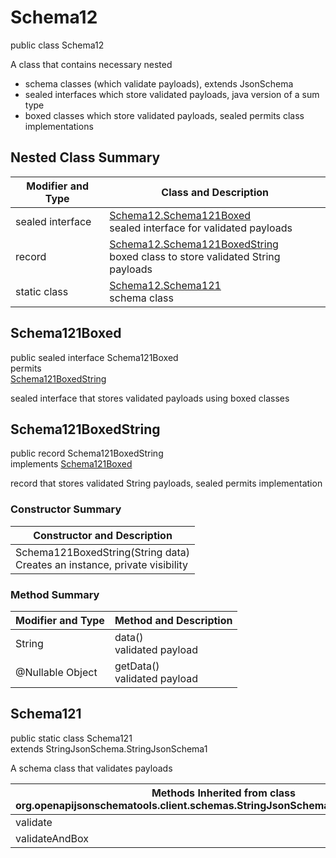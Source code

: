 # Schema12
public class Schema12<br>

A class that contains necessary nested
- schema classes (which validate payloads), extends JsonSchema
- sealed interfaces which store validated payloads, java version of a sum type
- boxed classes which store validated payloads, sealed permits class implementations

## Nested Class Summary
| Modifier and Type | Class and Description |
| ----------------- | ---------------------- |
| sealed interface | [Schema12.Schema121Boxed](#schema121boxed)<br> sealed interface for validated payloads |
| record | [Schema12.Schema121BoxedString](#schema121boxedstring)<br> boxed class to store validated String payloads |
| static class | [Schema12.Schema121](#schema121)<br> schema class |

## Schema121Boxed
public sealed interface Schema121Boxed<br>
permits<br>
[Schema121BoxedString](#schema121boxedstring)

sealed interface that stores validated payloads using boxed classes

## Schema121BoxedString
public record Schema121BoxedString<br>
implements [Schema121Boxed](#schema121boxed)

record that stores validated String payloads, sealed permits implementation

### Constructor Summary
| Constructor and Description |
| --------------------------- |
| Schema121BoxedString(String data)<br>Creates an instance, private visibility |

### Method Summary
| Modifier and Type | Method and Description |
| ----------------- | ---------------------- |
| String | data()<br>validated payload |
| @Nullable Object | getData()<br>validated payload |

## Schema121
public static class Schema121<br>
extends StringJsonSchema.StringJsonSchema1

A schema class that validates payloads

| Methods Inherited from class org.openapijsonschematools.client.schemas.StringJsonSchema.StringJsonSchema1 |
| ------------------------------------------------------------------ |
| validate                                                           |
| validateAndBox                                                     |
